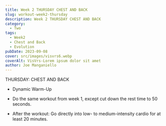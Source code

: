 ```yaml
---
title: Week 2 THURSDAY CHEST AND BACK
slug: workout-week2-thursday
description: Week 2 THURSDAY CHEST AND BACK  
category:
  - Two
tags:
  - Week2
  - Chest and Back
  - Evolution
pubDate: 2023-09-08
cover: src/images/visvrs6.webp  
coverAlt: VisVrs-Lorem ipsum dolor sit amet
author: Joe Manganiello
---
```


THURSDAY: CHEST AND BACK

- Dynamic Warm-Up

- Do the same workout from week 1, except cut down the rest time to 50 seconds.

- After the workout: Go directly into low- to medium-intensity cardio for at least 20 minutes.
